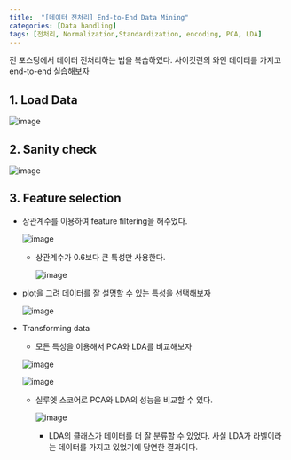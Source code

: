 ```yaml
---
title:  "[데이터 전처리] End-to-End Data Mining"
categories: [Data handling]
tags: [전처리, Normalization,Standardization, encoding, PCA, LDA]
---
```


전 포스팅에서 데이터 전처리하는 법을 복습하였다. 사이킷런의 와인 데이터를 가지고 end-to-end 실습해보자

## 1. Load Data

![image](https://user-images.githubusercontent.com/89712324/216984531-c81f72a6-2f55-4601-8c49-407edb60b9d5.png)


## 2. Sanity check

![image](https://user-images.githubusercontent.com/89712324/216984574-5262a95f-0067-4251-9d4b-ac5f5721cc0d.png)

## 3. Feature selection

- 상관계수를 이용하여 feature filtering을 해주었다.
    
    ![image](https://user-images.githubusercontent.com/89712324/216984641-45e92765-c1dc-4992-8f44-5c8f7aebd581.png)
    
    - 상관계수가 0.6보다 큰 특성만 사용한다.
        
        ![image](https://user-images.githubusercontent.com/89712324/216984686-1afb1c5d-feb3-449b-87f9-2a0d8e7ad18d.png)
        
- plot을 그려 데이터를 잘 설명할 수 있는 특성을 선택해보자
    
    ![image](https://user-images.githubusercontent.com/89712324/216984818-b418e964-0eba-428b-bd72-b4e9c0296240.png)
    
- Transforming data
    - 모든 특성을 이용해서 PCA와 LDA를 비교해보자
    
    ![image](https://user-images.githubusercontent.com/89712324/216985049-c0f97b6f-0a4a-4e87-b1ab-bf318757ecb9.png)
    
    ![image](https://user-images.githubusercontent.com/89712324/216985158-92b784e4-a025-4979-aca9-3c3423262ffa.png)
    
    - 실루엣 스코어로  PCA와 LDA의 성능을 비교할 수 있다.
        
        ![image](https://user-images.githubusercontent.com/89712324/216985201-e871baba-5b4d-48eb-af1a-2a19199cfcdf.png)
        
        - LDA의 클래스가 데이터를 더 잘 분류할 수 있었다. 사실 LDA가 라벨이라는 데이터를 가지고 있었기에 당연한 결과이다.